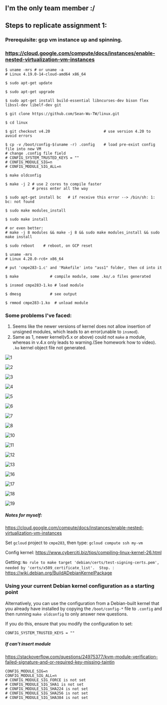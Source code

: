 ## I'm the only team member :/

## Steps to replicate assignment 1:

### Prerequisite: gcp vm instance up and spinning. 

### https://cloud.google.com/compute/docs/instances/enable-nested-virtualization-vm-instances

```shell
$ uname -mrs # or uname -a
# Linux 4.19.0-14-cloud-amd64 x86_64

$ sudo apt-get update  

$ sudo apt-get upgrade

$ sudo apt-get install build-essential libncurses-dev bison flex libssl-dev libelf-dev git

$ git clone https://github.com/Sean-Wu-TW/linux.git

$ cd linux

$ git checkout v4.20                        # use version 4.20 to avoid errors

$ cp -v /boot/config-$(uname -r) .config    # load pre-exist config file into new VM
# change .config file field 
# CONFIG_SYSTEM_TRUSTED_KEYS = "" 
# CONFIG_MODULE_SIG=n 
# CONFIG_MODULE_SIG_ALL=n

$ make oldconfig 

$ make -j 2 # use 2 cores to compile faster
            # press enter all the way
            
$ sudo apt-get install bc   # if receive this error --> /bin/sh: 1: bc: not found

$ sudo make modules_install 

$ sudo make install       

# or even better:
# make -j 8 modules && make -j 8 && sudo make modules_install && sudo make install

$ sudo reboot    # reboot, on GCP reset

$ uname -mrs 
# Linux 4.20.0-rc6+ x86_64

# put 'cmpe283-1.c' and 'Makefile' into "ass1" folder, then cd into it

$ make              # compile module, some .ko/.o files generated

$ insmod cmpe283-1.ko # load module

$ dmesg             # see output

$ rmmod cmpe283-1.ko  # unload module

```



### Some problems I've faced:

1.  Seems like the newer versions of kernel does not allow insertion of unsigned modules, which leads to an error(unable to `insmod`).
2.  Same as 1, newer kernel(v5.x or above) could not `make` a module, whereas in v.4.x only leads to warning.(See homework how to video). `.ko` kernel object file not generated.



![1](./images/1.png)

![2](./images/2.png)

![3](./images/3.png)

![4](./images/4.png)

![5](./images/5.png)

![6](./images/6.png)

![7](./images/7.png)

![8](./images/8.png)

![10](./images/10.png)

![11](./images/11.png)

![12](./images/12.png)

![13](./images/13.png)

![16](./images/16.png)

![17](./images/17.png)

![18](./images/18.png)

![19](./images/19.png)

















##### Notes for myself:

https://cloud.google.com/compute/docs/instances/enable-nested-virtualization-vm-instances

Set `gcloud` project to `cmpe283`, then type: `gcloud compute ssh my-vm`

Config kernel: https://www.cyberciti.biz/tips/compiling-linux-kernel-26.html

Getting: `No rule to make target 'debian/certs/test-signing-certs.pem', needed by 'certs/x509_certificate_list'.  Stop. `: https://wiki.debian.org/BuildADebianKernelPackage

### Using your current Debian kernel configuration as a starting point

Alternatively, you can use the configuration from a Debian-built kernel that you already have installed by copying the `/boot/config-*` file to `.config` and then running `make oldconfig` to only answer new questions.

If you do this, ensure that you modify the configuration to set:

```
CONFIG_SYSTEM_TRUSTED_KEYS = ""
```

##### If can't insert module

https://stackoverflow.com/questions/24975377/kvm-module-verification-failed-signature-and-or-required-key-missing-taintin

```shell
CONFIG_MODULE_SIG=n
CONFIG_MODULE_SIG_ALL=n
# CONFIG_MODULE_SIG_FORCE is not set 
# CONFIG_MODULE_SIG_SHA1 is not set
# CONFIG_MODULE_SIG_SHA224 is not set
# CONFIG_MODULE_SIG_SHA256 is not set
# CONFIG_MODULE_SIG_SHA384 is not set
```

